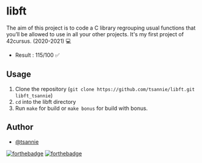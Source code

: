 # libft
The aim of this project is to code a C library regrouping usual functions that
you’ll be allowed to use in all your other projects.
It's my first project of 42cursus. (2020-2021) 💻

* Result : 115/100 ✅

## Usage

1. Clone the repository (`git clone https://github.com/tsannie/libft.git libft_tsannie`)
2. `cd` into the libft directory
3. Run `make` for build or `make bonus` for build with bonus.

## Author

* [@tsannie](https://github.com/tsannie)

[![forthebadge](https://forthebadge.com/images/badges/made-with-c.svg)](https://forthebadge.com) [![forthebadge](https://forthebadge.com/images/badges/powered-by-water.svg)](https://forthebadge.com)
